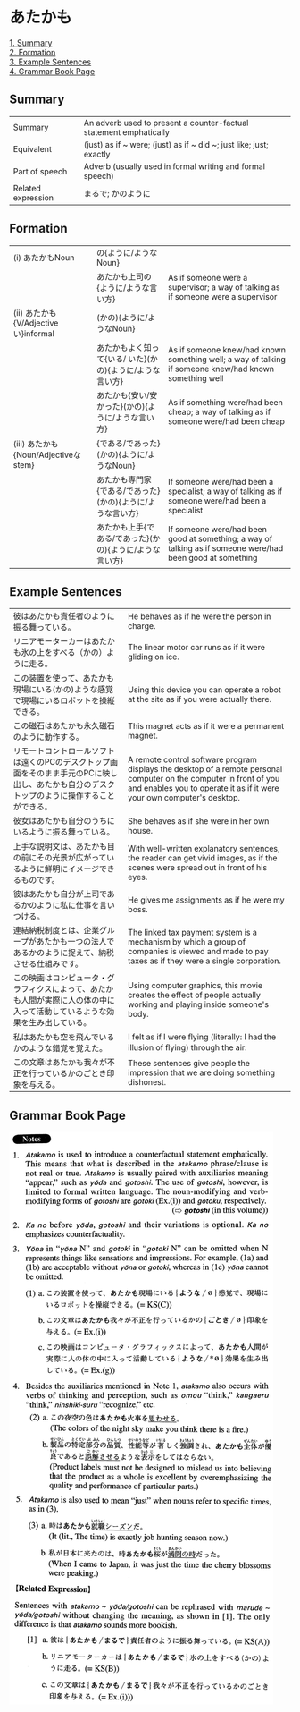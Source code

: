 # あたかも

[1. Summary](#summary)<br>
[2. Formation](#formation)<br>
[3. Example Sentences](#example-sentences)<br>
[4. Grammar Book Page](#grammar-book-page)<br>


## Summary

<table><tr>   <td>Summary</td>   <td>An adverb used to present a counter-factual statement emphatically</td></tr><tr>   <td>Equivalent</td>   <td>(just) as if ~ were; (just) as if ~ did ~; just like; just; exactly</td></tr><tr>   <td>Part of speech</td>   <td>Adverb (usually used in formal writing and formal speech)</td></tr><tr>   <td>Related expression</td>   <td>まるで; かのように</td></tr></table>

## Formation

<table class="table"><tbody><tr class="tr head"><td class="td"><span class="numbers">(i)</span> <span class="concept">あたかも</span><span class="bold">Noun</span></td><td class="td"><span>の{ように/ようなNoun}</span><span class="concept"></span></td><td class="td"></td></tr><tr class="tr"><td class="td"></td><td class="td"><span class="concept">あたかも</span><span>上司の{ように/ような言い方}</span></td><td class="td"><span>As if someone were a supervisor; a way of talking as if someone were a supervisor</span></td></tr><tr class="tr head"><td class="td"><span class="numbers">(ii)</span> <span class="concept">あたかも</span><span class="bold">{V/Adjectiveい}informal</span></td><td class="td"><span class="concept"></span><span>(かの){ように/ようなNoun}</span></td><td class="td"></td></tr><tr class="tr"><td class="td"></td><td class="td"><span class="concept">あたかも</span><span>よく知って{いる/ いた}(かの){ように/ような言い方}</span></td><td class="td"><span>As if someone knew/had known something well; a way of talking if someone knew/had known something well</span></td></tr><tr class="tr"><td class="td"></td><td class="td"><span class="concept">あたかも</span><span>{安い/安かった}(かの){ように/ような言い方}</span></td><td class="td"><span>As if something were/had been cheap; a way of talking as if someone were/had been cheap</span></td></tr><tr class="tr head"><td class="td"><span class="numbers">(iii)</span> <span class="concept">あたかも</span><span class="bold">{Noun/Adjectiveな stem}</span></td><td class="td"><span>{である/であった}(かの){ように/ようなNoun}</span><span class="concept"></span></td><td class="td"></td></tr><tr class="tr"><td class="td"></td><td class="td"><span class="concept">あたかも</span><span>専門家{である/であった}(かの){ように/ような言い方}</span></td><td class="td"><span>If someone were/had been a specialist; a way of talking as if someone were/had been a specialist</span></td></tr><tr class="tr"><td class="td"></td><td class="td"><span class="concept">あたかも</span><span>上手{である/であった}(かの){ように/ような言い方}</span></td><td class="td"><span>If someone were/had been good at something; a way of talking as if someone were/had been good at something</span></td></tr></tbody></table>

## Example Sentences

<table><tr>   <td>彼はあたかも責任者のように振る舞っている。</td>   <td>He behaves as if he were the person in charge.</td></tr><tr>   <td>リニアモーターカーはあたかも氷の上をすべる（かの）ように走る。</td>   <td>The linear motor car runs as if it were gliding on ice.</td></tr><tr>   <td>この装置を使って、あたかも現場にいる(かの)ような感覚で現場にいるロボットを操縦できる。</td>   <td>Using this device you can operate a robot at the site as if you were actually there.</td></tr><tr>   <td>この磁石はあたかも永久磁石のように動作する。</td>   <td>This magnet acts as if it were a permanent magnet.</td></tr><tr>   <td>リモートコントロールソフトは遠くのPCのデスクトップ画面をそのまま手元のPCに映し出し、あたかも自分のデスクトップのように操作することができる。</td>   <td>A remote control software program displays the desktop of a remote personal computer on the computer in front of you and enables you to operate it as if it were your own computer's desktop.</td></tr><tr>   <td>彼女はあたかも自分のうちにいるように振る舞っている。</td>   <td>She behaves as if she were in her own house.</td></tr><tr>   <td>上手な説明文は、あたかも目の前にその光景が広がっているように鮮明にイメージできるものです。</td>   <td>With well-written explanatory sentences, the reader can get vivid images, as if the scenes were spread out in front of his eyes.</td></tr><tr>   <td>彼はあたかも自分が上司であるかのように私に仕事を言いつける。</td>   <td>He gives me assignments as if he were my boss.</td></tr><tr>   <td>連結納税制度とは、企業グループがあたかも一つの法人であるかのように捉えて、納税させる仕組みです。</td>   <td>The linked tax payment system is a mechanism by which a group of companies is viewed and made to pay taxes as if they were a single corporation.</td></tr><tr>   <td>この映画はコンピュータ・グラフィクスによって、あたかも人間が実際に人の体の中に入って活動しているような効果を生み出している。</td>   <td>Using computer graphics, this movie creates the effect of people actually working and playing inside someone's body.</td></tr><tr>   <td>私はあたかも空を飛んでいるかのような錯覚を覚えた。</td>   <td>I felt as if I were ﬂying (literally: I had the illusion of ﬂying) through the air.</td></tr><tr>   <td>この文章はあたかも我々が不正を行っているかのごとき印象を与える。</td>   <td>These sentences give people the impression that we are doing something dishonest.</td></tr></table>

## Grammar Book Page

![](../img/Advancedあたかも.png)

